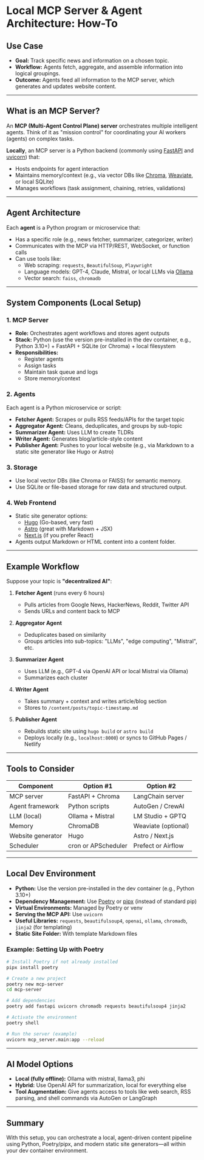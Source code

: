 # Local MCP Server & Agent Architecture: How-To

## Use Case

- **Goal:** Track specific news and information on a chosen topic.
- **Workflow:** Agents fetch, aggregate, and assemble information into logical groupings.
- **Outcome:** Agents feed all information to the MCP server, which generates and updates website content.

---

## What is an MCP Server?

An **MCP (Multi-Agent Control Plane) server** orchestrates multiple intelligent agents. Think of it as "mission control" for coordinating your AI workers (agents) on complex tasks.

**Locally**, an MCP server is a Python backend (commonly using [FastAPI](https://fastapi.tiangolo.com/) and [uvicorn](https://www.uvicorn.org/)) that:

- Hosts endpoints for agent interaction
- Maintains memory/context (e.g., via vector DBs like [Chroma](https://www.trychroma.com/), [Weaviate](https://weaviate.io/), or local SQLite)
- Manages workflows (task assignment, chaining, retries, validations)

---

## Agent Architecture

Each **agent** is a Python program or microservice that:

- Has a specific role (e.g., news fetcher, summarizer, categorizer, writer)
- Communicates with the MCP via HTTP/REST, WebSocket, or function calls
- Can use tools like:
    - Web scraping: `requests`, `BeautifulSoup`, `Playwright`
    - Language models: GPT-4, Claude, Mistral, or local LLMs via [Ollama](https://ollama.com/)
    - Vector search: `faiss`, `chromadb`

---

## System Components (Local Setup)

### 1. MCP Server

- **Role:** Orchestrates agent workflows and stores agent outputs
- **Stack:** Python (use the version pre-installed in the dev container, e.g., Python 3.10+) + FastAPI + SQLite (or Chroma) + local filesystem
- **Responsibilities:**
    - Register agents
    - Assign tasks
    - Maintain task queue and logs
    - Store memory/context

### 2. Agents

Each agent is a Python microservice or script:

- **Fetcher Agent:** Scrapes or pulls RSS feeds/APIs for the target topic
- **Aggregator Agent:** Cleans, deduplicates, and groups by sub-topic
- **Summarizer Agent:** Uses LLM to create TLDRs
- **Writer Agent:** Generates blog/article-style content
- **Publisher Agent:** Pushes to your local website (e.g., via Markdown to a static site generator like Hugo or Astro)

### 3. Storage

- Use local vector DBs (like Chroma or FAISS) for semantic memory.
- Use SQLite or file-based storage for raw data and structured output.

### 4. Web Frontend

- Static site generator options:
    - [Hugo](https://gohugo.io/) (Go-based, very fast)
    - [Astro](https://astro.build/) (great with Markdown + JSX)
    - [Next.js](https://nextjs.org/) (if you prefer React)
- Agents output Markdown or HTML content into a content folder.

---

## Example Workflow

Suppose your topic is **"decentralized AI"**:

1. **Fetcher Agent** (runs every 6 hours)
     - Pulls articles from Google News, HackerNews, Reddit, Twitter API
     - Sends URLs and content back to MCP

2. **Aggregator Agent**
     - Deduplicates based on similarity
     - Groups articles into sub-topics: "LLMs", "edge computing", "Mistral", etc.

3. **Summarizer Agent**
     - Uses LLM (e.g., GPT-4 via OpenAI API or local Mistral via Ollama)
     - Summarizes each cluster

4. **Writer Agent**
     - Takes summary + context and writes article/blog section
     - Stores to `/content/posts/topic-timestamp.md`

5. **Publisher Agent**
     - Rebuilds static site using `hugo build` or `astro build`
     - Deploys locally (e.g., `localhost:8000`) or syncs to GitHub Pages / Netlify

---

## Tools to Consider

| Component         | Option #1                | Option #2                  |
|-------------------|-------------------------|----------------------------|
| MCP server        | FastAPI + Chroma        | LangChain server           |
| Agent framework   | Python scripts          | AutoGen / CrewAI           |
| LLM (local)       | Ollama + Mistral        | LM Studio + GPTQ           |
| Memory            | ChromaDB                | Weaviate (optional)        |
| Website generator | Hugo                    | Astro / Next.js            |
| Scheduler         | cron or APScheduler     | Prefect or Airflow         |

---

## Local Dev Environment

- **Python:** Use the version pre-installed in the dev container (e.g., Python 3.10+)
- **Dependency Management:** Use [Poetry](https://python-poetry.org/) or [pipx](https://pipx.pypa.io/) (instead of standard pip)
- **Virtual Environments:** Managed by Poetry or venv
- **Serving the MCP API:** Use `uvicorn`
- **Useful Libraries:** `requests`, `beautifulsoup4`, `openai`, `ollama`, `chromadb`, `jinja2` (for templating)
- **Static Site Folder:** With template Markdown files

### Example: Setting Up with Poetry

```bash
# Install Poetry if not already installed
pipx install poetry

# Create a new project
poetry new mcp-server
cd mcp-server

# Add dependencies
poetry add fastapi uvicorn chromadb requests beautifulsoup4 jinja2

# Activate the environment
poetry shell

# Run the server (example)
uvicorn mcp_server.main:app --reload
```

---

## AI Model Options

- **Local (fully offline):** Ollama with mistral, llama3, phi
- **Hybrid:** Use OpenAI API for summarization, local for everything else
- **Tool Augmentation:** Give agents access to tools like web search, RSS parsing, and shell commands via AutoGen or LangGraph

---

## Summary

With this setup, you can orchestrate a local, agent-driven content pipeline using Python, Poetry/pipx, and modern static site generators—all within your dev container environment.